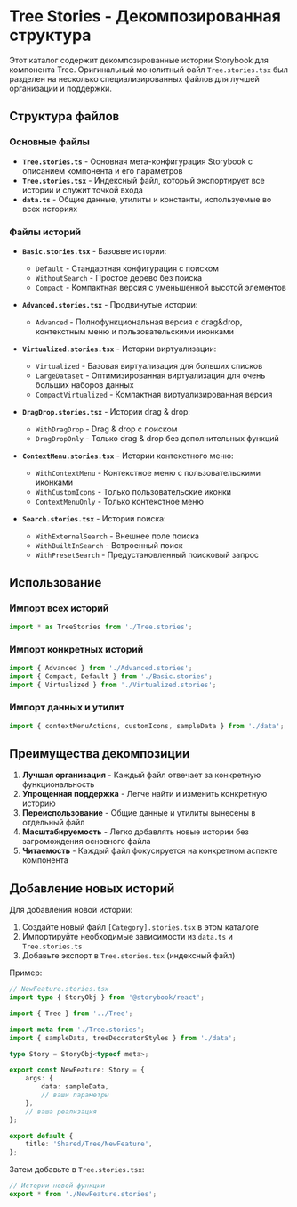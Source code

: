 # Tree Stories - Декомпозированная структура

Этот каталог содержит декомпозированные истории Storybook для компонента Tree. Оригинальный монолитный файл `Tree.stories.tsx` был разделен на несколько специализированных файлов для лучшей организации и поддержки.

## Структура файлов

### Основные файлы

- **`Tree.stories.ts`** - Основная мета-конфигурация Storybook с описанием компонента и его параметров
- **`Tree.stories.tsx`** - Индексный файл, который экспортирует все истории и служит точкой входа
- **`data.ts`** - Общие данные, утилиты и константы, используемые во всех историях

### Файлы историй

- **`Basic.stories.tsx`** - Базовые истории:

    - `Default` - Стандартная конфигурация с поиском
    - `WithoutSearch` - Простое дерево без поиска
    - `Compact` - Компактная версия с уменьшенной высотой элементов

- **`Advanced.stories.tsx`** - Продвинутые истории:

    - `Advanced` - Полнофункциональная версия с drag&drop, контекстным меню и пользовательскими иконками

- **`Virtualized.stories.tsx`** - Истории виртуализации:

    - `Virtualized` - Базовая виртуализация для больших списков
    - `LargeDataset` - Оптимизированная виртуализация для очень больших наборов данных
    - `CompactVirtualized` - Компактная виртуализированная версия

- **`DragDrop.stories.tsx`** - Истории drag & drop:

    - `WithDragDrop` - Drag & drop с поиском
    - `DragDropOnly` - Только drag & drop без дополнительных функций

- **`ContextMenu.stories.tsx`** - Истории контекстного меню:

    - `WithContextMenu` - Контекстное меню с пользовательскими иконками
    - `WithCustomIcons` - Только пользовательские иконки
    - `ContextMenuOnly` - Только контекстное меню

- **`Search.stories.tsx`** - Истории поиска:
    - `WithExternalSearch` - Внешнее поле поиска
    - `WithBuiltInSearch` - Встроенный поиск
    - `WithPresetSearch` - Предустановленный поисковый запрос

## Использование

### Импорт всех историй

```typescript
import * as TreeStories from './Tree.stories';
```

### Импорт конкретных историй

```typescript
import { Advanced } from './Advanced.stories';
import { Compact, Default } from './Basic.stories';
import { Virtualized } from './Virtualized.stories';
```

### Импорт данных и утилит

```typescript
import { contextMenuActions, customIcons, sampleData } from './data';
```

## Преимущества декомпозиции

1. **Лучшая организация** - Каждый файл отвечает за конкретную функциональность
2. **Упрощенная поддержка** - Легче найти и изменить конкретную историю
3. **Переиспользование** - Общие данные и утилиты вынесены в отдельный файл
4. **Масштабируемость** - Легко добавлять новые истории без загромождения основного файла
5. **Читаемость** - Каждый файл фокусируется на конкретном аспекте компонента

## Добавление новых историй

Для добавления новой истории:

1. Создайте новый файл `[Category].stories.tsx` в этом каталоге
2. Импортируйте необходимые зависимости из `data.ts` и `Tree.stories.ts`
3. Добавьте экспорт в `Tree.stories.tsx` (индексный файл)

Пример:

```typescript
// NewFeature.stories.tsx
import type { StoryObj } from '@storybook/react';

import { Tree } from '../Tree';

import meta from './Tree.stories';
import { sampleData, treeDecoratorStyles } from './data';

type Story = StoryObj<typeof meta>;

export const NewFeature: Story = {
    args: {
        data: sampleData,
        // ваши параметры
    },
    // ваша реализация
};

export default {
    title: 'Shared/Tree/NewFeature',
};
```

Затем добавьте в `Tree.stories.tsx`:

```typescript
// Истории новой функции
export * from './NewFeature.stories';
```
